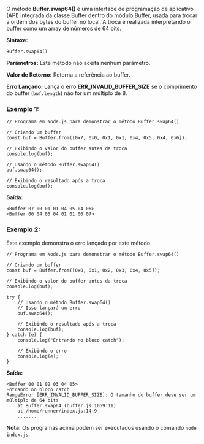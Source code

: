 O método **Buffer.swap64()** é uma interface de programação de aplicativo (API) integrada da classe Buffer dentro do módulo Buffer, usada para trocar a ordem dos bytes do buffer no local. A troca é realizada interpretando o buffer como um array de números de 64 bits.

**Sintaxe:**

```
Buffer.swap64()
```

**Parâmetros:** Este método não aceita nenhum parâmetro.

**Valor de Retorno:** Retorna a referência ao buffer.

**Erro Lançado:** Lança o erro **ERR_INVALID_BUFFER_SIZE** se o comprimento do buffer (`buf.length`) não for um múltiplo de 8.

### Exemplo 1:

```
// Programa em Node.js para demonstrar o método Buffer.swap64()

// Criando um buffer
const buf = Buffer.from([0x7, 0x0, 0x1, 0x1, 0x4, 0x5, 0x4, 0x6]);

// Exibindo o valor do buffer antes da troca
console.log(buf);

// Usando o método Buffer.swap64()
buf.swap64();

// Exibindo o resultado após a troca
console.log(buf);
```

**Saída:**

```
<Buffer 07 00 01 01 04 05 04 06>
<Buffer 06 04 05 04 01 01 00 07>
```

### Exemplo 2:

Este exemplo demonstra o erro lançado por este método.

```
// Programa em Node.js para demonstrar o método Buffer.swap64()

// Criando um buffer
const buf = Buffer.from([0x0, 0x1, 0x2, 0x3, 0x4, 0x5]);

// Exibindo o valor do buffer antes da troca
console.log(buf);

try {
    // Usando o método Buffer.swap64()
    // Isso lançará um erro
    buf.swap64();

    // Exibindo o resultado após a troca
    console.log(buf);
} catch (e) {
    console.log("Entrando no bloco catch");

    // Exibindo o erro
    console.log(e);
}
```

**Saída:**

```
<Buffer 00 01 02 03 04 05>
Entrando no bloco catch
RangeError [ERR_INVALID_BUFFER_SIZE]: O tamanho do buffer deve ser um múltiplo de 64 bits
    at Buffer.swap64 (buffer.js:1059:11)
    at /home/runner/index.js:14:9
    .......
```

**Nota:** Os programas acima podem ser executados usando o comando `node index.js`.


